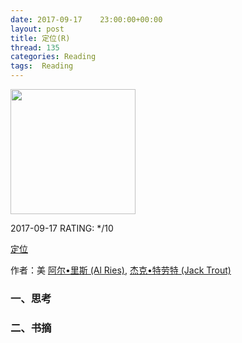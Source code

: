 ```yaml
---
date: 2017-09-17    23:00:00+00:00
layout: post
title: 定位(R)
thread: 135
categories: Reading
tags:  Reading
---
```




<img src="https://images-cn.ssl-images-amazon.com/images/I/41x7rOPwL%2BL.jpg" width="200" />



2017-09-17 RATING:  */10



[定位](https://www.amazon.cn/%E5%AE%9A%E4%BD%8D-%E6%9C%89%E5%8F%B2%E4%BB%A5%E6%9D%A5%E5%AF%B9%E7%BE%8E%E5%9B%BD%E8%90%A5%E9%94%80%E5%BD%B1%E5%93%8D%E6%9C%80%E5%A4%A7%E7%9A%84%E8%A7%82%E5%BF%B5-%E9%98%BF%E5%B0%94-%E9%87%8C%E6%96%AF/dp/B004IPRAOM)



作者：美 [阿尔•里斯 (Al Ries)](https://www.amazon.cn/s/ref=dp_byline_sr_book_1?ie=UTF8&field-author=%E9%98%BF%E5%B0%94%E2%80%A2%E9%87%8C%E6%96%AF+%28Al+Ries%29&search-alias=books), [杰克•特劳特 (Jack Trout)](https://www.amazon.cn/s/ref=dp_byline_sr_book_2?ie=UTF8&field-author=%E6%9D%B0%E5%85%8B%E2%80%A2%E7%89%B9%E5%8A%B3%E7%89%B9+%28Jack+Trout%29&search-alias=books) 



### 一、思考





### 二、书摘


































